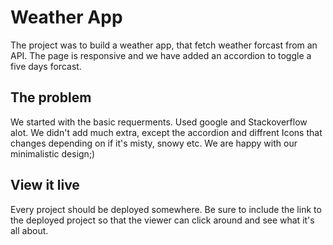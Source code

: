 # Weather App

The project was to build a weather app, that fetch weather forcast from an API. The page is responsive and we have added an accordion to toggle a five days forcast.

## The problem

We started with the basic requerments. Used google and Stackoverflow alot. We didn't add much extra, except the accordion and diffrent Icons that changes depending on if it's misty, snowy etc. We are happy with our minimalistic design;)

## View it live

Every project should be deployed somewhere. Be sure to include the link to the deployed project so that the viewer can click around and see what it's all about.
